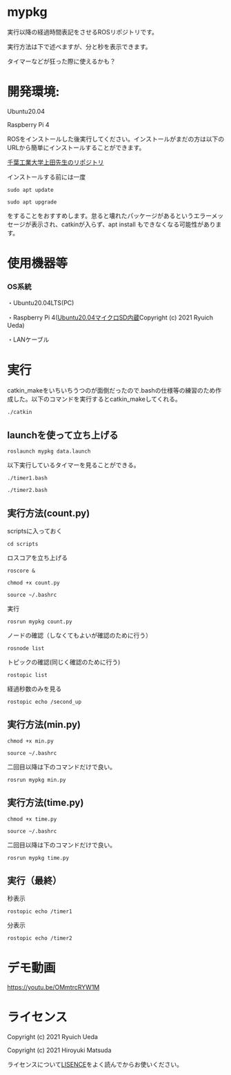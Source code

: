 # mypkg

実行以降の経過時間表記をさせるROSリポジトリです。

実行方法は下で述べますが、分と秒を表示できます。

タイマーなどが狂った際に使えるかも？

# 開発環境:
Ubuntu20.04

Raspberry Pi 4

ROSをインストールした後実行してください。インストールがまだの方は以下のURLから簡単にインストールすることができます。

[千葉工業大学上田先生のリポジトリ](https://github.com/ryuichiueda/ros_setup_scripts_Ubuntu20.04_server)

インストールする前には一度 
 ```
 sudo apt update
 ```
 ```
 sudo apt upgrade
 ```
 をすることをおすすめします。怠ると壊れたパッケージがあるというエラーメッセージが表示され、catkinが入らず、apt install もできなくなる可能性があります。

# 使用機器等
### OS系統
・Ubuntu20.04LTS(PC)

・Raspberry Pi 4([Ubuntu20.04マイクロSD内蔵](https://onl.tw/a45isMj)Copyright (c) 2021 Ryuich Ueda)

・LANケーブル

# 実行
catkin_makeをいちいちうつのが面倒だったので.bashの仕様等の練習のため作成した。以下のコマンドを実行するとcatkin_makeしてくれる。
 ```
 ./catkin
 ```
## launchを使って立ち上げる
 ```
 roslaunch mypkg data.launch
 ```
以下実行しているタイマーを見ることができる。
 ```
 ./timer1.bash
 ```
 ```
 ./timer2.bash
 ```


## 実行方法(count.py)
scriptsに入っておく
 ```
 cd scripts
 ```

ロスコアを立ち上げる
 ```
roscore &
 ```
 ```
chmod +x count.py
 ```
  ```
source ~/.bashrc
 ```
 実行
 ```
rosrun mypkg count.py
 ```
 ノードの確認（しなくてもよいが確認のために行う）
 ```
rosnode list
 ```
 トピックの確認(同じく確認のために行う)
 ```
rostopic list
 ```
 経過秒数のみを見る
 ```
rostopic echo /second_up
 ```
## 実行方法(min.py)
  ```
chmod +x min.py
 ```
  ```
source ~/.bashrc
 ```
 二回目以降は下のコマンドだけで良い。
 ```
rosrun mypkg min.py
 ```

## 実行方法(time.py)
  ```
chmod +x time.py
 ```
  ```
source ~/.bashrc
 ```
 二回目以降は下のコマンドだけで良い。
 ```
rosrun mypkg time.py
 ```
## 実行（最終）
 秒表示
 ```
rostopic echo /timer1
 ```
 分表示
  ```
rostopic echo /timer2
 ```
# デモ動画

https://youtu.be/OMmtrcRYW1M

# ライセンス
Copyright (c) 2021 Ryuich Ueda

Copyright (c) 2021 Hiroyuki Matsuda

ライセンスについて[LISENCE](https://github.com/hiro2001/mypkg/blob/main/LICENSE)をよく読んでからお使いください。

